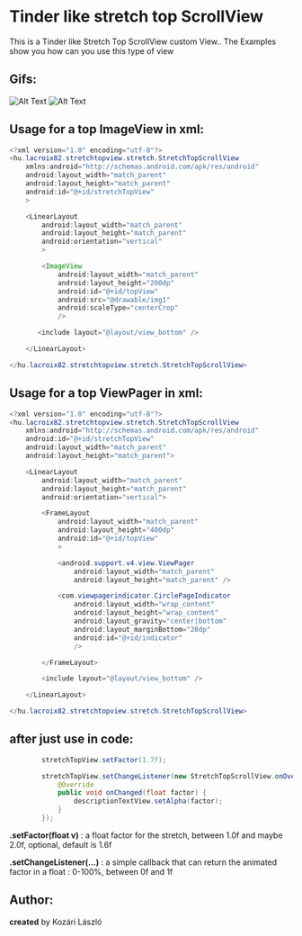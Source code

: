 # Tinder like stretch top ScrollView

This is a Tinder like Stretch Top ScrollView custom View..
The Examples show you how can you use this type of view

## Gifs:


![Alt Text](http://x68.imgup.net/gif1a0b0.gif) ![Alt Text](http://q01.imgup.net/gif2dfbb.gif)

## Usage for a top ImageView in xml:

```java
<?xml version="1.0" encoding="utf-8"?>
<hu.lacroix82.stretchtopview.stretch.StretchTopScrollView
    xmlns:android="http://schemas.android.com/apk/res/android"
    android:layout_width="match_parent"
    android:layout_height="match_parent"
    android:id="@+id/stretchTopView"
    >

    <LinearLayout
        android:layout_width="match_parent"
        android:layout_height="match_parent"
        android:orientation="vertical"
        >

        <ImageView
            android:layout_width="match_parent"
            android:layout_height="200dp"
            android:id="@+id/topView"
            android:src="@drawable/img1"
            android:scaleType="centerCrop"
            />

       <include layout="@layout/view_bottom" />

    </LinearLayout>

</hu.lacroix82.stretchtopview.stretch.StretchTopScrollView>
```

## Usage for a top ViewPager in xml:

```java
<?xml version="1.0" encoding="utf-8"?>
<hu.lacroix82.stretchtopview.stretch.StretchTopScrollView
    xmlns:android="http://schemas.android.com/apk/res/android"
    android:id="@+id/stretchTopView"
    android:layout_width="match_parent"
    android:layout_height="match_parent">

    <LinearLayout
        android:layout_width="match_parent"
        android:layout_height="match_parent"
        android:orientation="vertical">

        <FrameLayout
            android:layout_width="match_parent"
            android:layout_height="400dp"
            android:id="@+id/topView"
            >

            <android.support.v4.view.ViewPager
                android:layout_width="match_parent"
                android:layout_height="match_parent" />

            <com.viewpagerindicator.CirclePageIndicator
                android:layout_width="wrap_content"
                android:layout_height="wrap_content"
                android:layout_gravity="center|bottom"
                android:layout_marginBottom="20dp"
                android:id="@+id/indicator"
                />

        </FrameLayout>

        <include layout="@layout/view_bottom" />

    </LinearLayout>

</hu.lacroix82.stretchtopview.stretch.StretchTopScrollView>
```

## after just use in code:

```java
        stretchTopView.setFactor(1.7f);

        stretchTopView.setChangeListener(new StretchTopScrollView.onOverScrollChanged() {
            @Override
            public void onChanged(float factor) {
                descriptionTextView.setAlpha(factor);
            }
        });

```

 **.setFactor(float v)** : a float factor for the stretch, between 1.0f and maybe 2.0f, optional, default is 1.6f

 **.setChangeListener(...)** : a simple callback that can return the animated factor in a float : 0-100%, between 0f and 1f
 
 
## Author:

**created** by Kozári László

